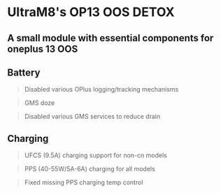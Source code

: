 
# UltraM8's OP13 OOS DETOX

## A small module with essential components for oneplus 13 OOS

## Battery
> Disabled various OPlus logging/tracking mechanisms

> GMS doze

> Disabled various GMS services to reduce drain

## Charging
> UFCS (9.5A) charging support for non-cn models

> PPS (40-55W/5A-6A) charging for all models

> Fixed missing PPS charging temp control
